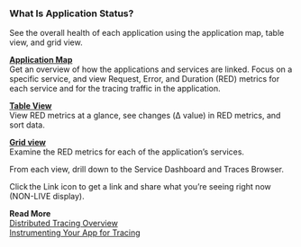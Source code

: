 ### What Is Application Status? 

See the overall health of each application using the application map, table view, and grid view. 

[**Application Map**](https://docs.wavefront.com/tracing_ui_overview.html#app_map)<br/> 
Get an overview of how the applications and services are linked. Focus on a specific service, and view Request, Error, and Duration (RED) metrics for each service and for the tracing traffic in the application.  

[**Table View**](https://docs.wavefront.com/tracing_ui_overview.html#table_view)<br/>
View RED metrics at a glance, see changes (Δ value) in RED metrics, and sort data.  

[**Grid view**](https://docs.wavefront.com/tracing_ui_overview.html#grid_view)<br/> 
Examine the RED metrics for each of the application’s services. 

From each view, drill down to the Service Dashboard and Traces Browser. 

Click the Link icon to get a link and share what you’re seeing right now (NON-LIVE display). 


**Read More**<br/>
[Distributed Tracing Overview](https://docs.wavefront.com/tracing_basics.html)<br/>
[Instrumenting Your App for Tracing](https://docs.wavefront.com/tracing_instrumenting_frameworks.html)
